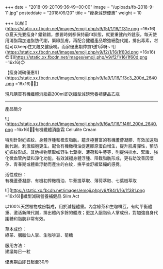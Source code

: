 +++
date = "2018-09-20T09:36:49+00:00"
image = "/uploads/fb-2018-9-11.jpg"
posteddate = "2018/09/20"
title = "瘦身減磅優惠"
weight = 10

+++
以為![](https://static.xx.fbcdn.net/images/emoji.php/v9/f5f/1/16/1f31e.png =16x16)🌞夏天先要瘦身? 錯錯錯，想要時刻都保持最fit狀態，就要重健內外健康。每天使用消脂霜加速脂肪代謝，緊緻肌膚，再配合健體產品增強細胞代謝，排出毒素，咁就可以keep住又靚又健康喇。而家優惠期仲買1送1添呀\~ ![](https://static.xx.fbcdn.net/images/emoji.php/v9/f2/1/16/1f60d.png =16x16)😍![](https://static.xx.fbcdn.net/images/emoji.php/v9/f2/1/16/1f60d.png =16x16)😍

 【瘦身減磅優惠![](https://static.xx.fbcdn.net/images/emoji.php/v9/fa9/1/16/1f3c3_200d_2640.png =16x16)🏃‍♀】

 現凡購買有機纖體消脂霜200ml即送纖型減磅營養補健品乙瓶

 --------------------------------------------------------  
 產品簡介

 ![](https://static.xx.fbcdn.net/images/emoji.php/v9/f6a/1/16/1f46f_200d_2640.png =16x16)👯‍♀有機纖體消脂霜 Cellulite Cream

   特別針對妊娠紋、身體浮腫和橙皮脂肪。蘊含極豐富的有機蘆薈凝膠、有效加速脂肪代謝，刺激細胞更生。配合有機橄欖油促進膠原蛋白增生，提升肌膚彈性，預防妊娠紋形成。其他植物萃取如野生七葉樹、薄荷和牛蒡等，則提供排水、緊緻、強化微血管內壁和淨化功能。有效減褪身體浮腫、阻截脂肪形成，更有助改善因懷孕、青春期或體重浮動而產生的白紋，撫平並舒緩緊繃的感覺。

 活性成份：  
 有機蘆薈凝膠、有機初搾橄欖油、牛蒡提萃取、薄荷萃取、七葉樹萃取

 ![](https://static.xx.fbcdn.net/images/emoji.php/v9/f84/1/16/1f381.png =16x16)🎁纖型減磅營養補健品 Slim Act

 以100%天然植物成份製成，用於減輕體重。內含綠茶和生咖啡豆，有助平衡體重、激活新陳代謝，排出體內多餘的體液；更加入胭脂仙人掌成份，對加強自身代謝糖和脂肪非常有效。

 草本成份：  
 綠茶、胭脂仙人掌、生咖啡豆、菊糖

 服用方法：  
 建議每日一粒

 優惠期由即日起至30/9